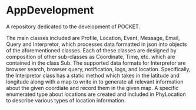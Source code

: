 # AppDevelopment
A repository dedicated to the development of POCKET.

  The main classes included are Profile, Location, Event, Message, Email, Query and Interpretor, which processes data formatted in json into objects of the aforementioned classes. Each of these classes are designed by composition of other sub-classes as Coordinate, Time, etc. which are contained in the class Sub. 
  The supported data formats for Interpretor are browser search, browser query, notification, logs, and location. Specifically, the Interpretor class has a static method which takes in the latitude and longitude along with a map to write in to generate all relevant information about the given coordiate and record them in the given map. A specific enumerated type about locations are created and included in PhyLocation to describe various types of location information. 
  
